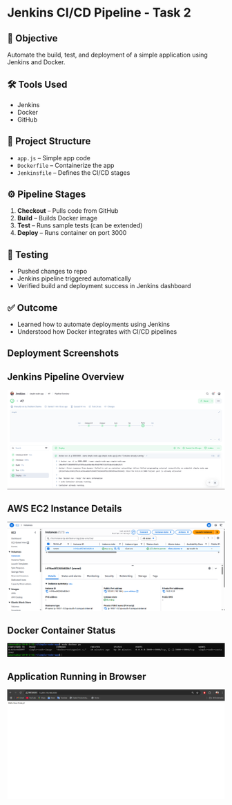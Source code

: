 # Jenkins CI/CD Pipeline - Task 2

## 🚀 Objective
Automate the build, test, and deployment of a simple application using Jenkins and Docker.

## 🛠 Tools Used
- Jenkins
- Docker
- GitHub

## 📁 Project Structure
- `app.js` – Simple app code
- `Dockerfile` – Containerize the app
- `Jenkinsfile` – Defines the CI/CD stages

## ⚙️ Pipeline Stages
1. **Checkout** – Pulls code from GitHub
2. **Build** – Builds Docker image
3. **Test** – Runs sample tests (can be extended)
4. **Deploy** – Runs container on port 3000

## 🧪 Testing
- Pushed changes to repo
- Jenkins pipeline triggered automatically
- Verified build and deployment success in Jenkins dashboard

## ✅ Outcome
- Learned how to automate deployments using Jenkins
- Understood how Docker integrates with CI/CD pipelines

## Deployment Screenshots

## Jenkins Pipeline Overview
![Jenkins Pipeline](deployment-screenshots/jenkins-job-run.png)

## AWS EC2 Instance Details
![EC2 Instance](deployment-screenshots/ec2-instance.png)

## Docker Container Status
![Docker ps](deployment-screenshots/docker-running.png)

## Application Running in Browser
![App Browser](deployment-screenshots/browser-app.png)


